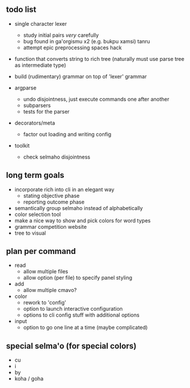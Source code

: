 ## todo list
- single character lexer
  - study initial pairs *very* carefully
  - bug found in ga'orgismu x2 (e.g. bukpu xamsi) tanru
  - attempt epic preprocessing spaces hack

- function that converts string to rich tree (naturally must use parse tree as intermediate type)

- build (rudimentary) grammar on top of 'lexer' grammar

- argparse
  - undo disjointness, just execute commands one after another
  - subparsers
  - tests for the parser

- decorators/meta
  - factor out loading and writing config

- toolkit
  - check selmaho disjointness


## long term goals
- incorporate rich into cli in an elegant way
  - stating objective phase
  - reporting outcome phase
- semantically group selmaho instead of alphabetically
- color selection tool
- make a nice way to show and pick colors for word types
- grammar competition website
- tree to visual

## plan per command
 - read
   - allow multiple files
   - allow option (per file) to specify panel styling
 - add
   - allow multiple cmavo?
 - color
   - rework to 'config'
   - option to launch interactive configuration
   - options to cli config stuff with additional options
 - input
   - option to go one line at a time (maybe complicated)



## special selma'o (for special colors)
- cu
- i
- by
- koha / goha
